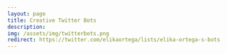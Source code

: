 ```yaml
---
layout: page
title: Creative Twitter Bots
description: 
img: /assets/img/twitterbots.png
redirect: https://twitter.com/elikaortega/lists/elika-ortega-s-bots
---
```


